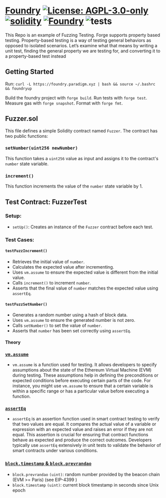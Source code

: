 # [Foundry](https://github.com/z0r0z/zenplate)  [![License: AGPL-3.0-only](https://img.shields.io/badge/License-AGPL-black.svg)](https://opensource.org/license/agpl-v3/) [![solidity](https://img.shields.io/badge/solidity-%5E0.8.19-black)](https://docs.soliditylang.org/en/v0.8.19/) [![Foundry](https://img.shields.io/badge/Built%20with-Foundry-000000.svg)](https://getfoundry.sh/) ![tests](https://github.com/z0r0z/zenplate/actions/workflows/ci.yml/badge.svg)

This Repo is an example of Fuzzing Testing.
Forge supports property based testing.
Property-based testing is a way of testing general behaviors as opposed to isolated scenarios.
Let’s examine what that means by writing a unit test, finding the general property we are testing for, and converting it to a property-based test instead

## Getting Started

Run: `curl -L https://foundry.paradigm.xyz | bash && source ~/.bashrc && foundryup`

Build the foundry project with `forge build`. Run tests with `forge test`. Measure gas with `forge snapshot`. Format with `forge fmt`.

## Fuzzer.sol

This file defines a simple Solidity contract named `Fuzzer`. The contract has two public functions:

### `setNumber(uint256 newNumber)`

This function takes a `uint256` value as input and assigns it to the contract's `number` state variable.

### `increment()`

This function increments the value of the `number` state variable by 1.

## Test Contract: FuzzerTest

### Setup:

- `setUp()`: Creates an instance of the `Fuzzer` contract before each test.

### Test Cases:

#### `testFuzzIncrement()`

- Retrieves the initial value of `number`.
- Calculates the expected value after incrementing.
- Uses `vm.assume` to ensure the expected value is different from the initial value.
- Calls `increment()` to increment `number`.
- Asserts that the final value of `number` matches the expected value using `assertEq`.

#### `testFuzzSetNumber()`

- Generates a random number using a hash of block data.
- Uses `vm.assume` to ensure the generated number is not zero.
- Calls `setNumber()` to set the value of `number`.
- Asserts that `number` has been set correctly using `assertEq`.

#### Theory
### [`vm.assume`](https://book.getfoundry.sh/cheatcodes/assume)

* `vm.assume` is a function used for testing. It allows developers to specify assumptions about the state of the Ethereum Virtual Machine (EVM) during testing. These assumptions help in defining the preconditions or expected conditions before executing certain parts of the code. For instance, you might use `vm.assume` to ensure that a certain variable is within a specific range or has a particular value before executing a function.

### [`assertEq`](https://book.getfoundry.sh/reference/forge-std/assertEq)

* `assertEq` is an assertion function used in smart contract testing to verify that two values are equal. It compares the actual value of a variable or expression with an expected value and raises an error if they are not equal. This assertion is crucial for ensuring that contract functions behave as expected and produce the correct outcomes. Developers typically use `assertEq` extensively in unit tests to validate the behavior of smart contracts under various conditions.
### [`block.timestamp` & `block.prevrandao`](https://docs.soliditylang.org/en/latest/cheatsheet.html)
* `block.prevrandao` `(uint)`: random number provided by the beacon chain (EVM >= Paris) (see EIP-4399 )
* `block.timestamp` `(uint)`: current block timestamp in seconds since Unix epoch


